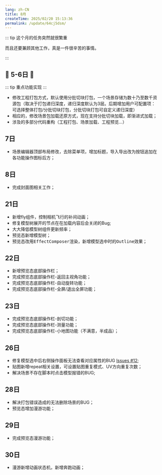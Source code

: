 ```yaml
---
lang: zh-CN
title: 8月
createTime: 2025/02/20 15:13:36
permalink: /update/64cj5dsm/
---
```


::: tip 这个月的任务突然就很繁重

而且还要兼顾其他工作，真是一件很辛苦的事情。

:::

## :tada: 5-6日 :tada:
::: tip
重点功能实现
:::
* 修改工程打包方式，默认使用分批切块打包，一个场景存储为数十乃至数千资源包（取决于打包递归深度，递归深度默认为3层。后期增加用户可配置项：可选择整体打包/分批切块打包，分批切块打包可自定义递归深度）
* 相应的，修改场景包加载还原方式，现在支持分批切块加载，即渐进式加载；
* 涉及的多部分代码重构（工程打包、场景加载、工程预览...）

## 7日
* 场景编辑器顶部布局修改，去除菜单项，增加标题，导入导出改为按钮追加在各功能操作图标后方；

## 8日
* 完成封面图相关工作；

## 21日
* 新增fly组件，控制相机飞行的补间动画；
* 修复模型树展开的节点在在加载内容后会关闭的Bug;
* 大大降低模型树组件更新频率；
* 预览态新增模型树；
* 预览态改用<kbd>EffectComposer</kbd>渲染，新增模型选中时的<kbd>Outline</kbd>效果；

## 22日
* 新增预览态底部操作栏；
* 完成预览态底部操作栏-返回主视角功能；
* 完成预览态底部操作栏-自动旋转功能；
* 完成预览态底部操作栏-全屏/退出全屏功能；

## 23日
* 完成预览态底部操作栏-剖切功能；
* 完成预览态底部操作栏-测量功能；
* 完成预览态底部操作栏-小地图功能（不满意，半成品）；

## 26日
* 修复模型选中后右侧操作面板无法查看对应属性的BUG [Issues #12](https://github.com/mlt131220/ES-3DEditor/issues/12);
* 贴图新增repeat相关设置，可设置贴图重复模式、UV方向重复次数；
* 解决场景不存在脚本时点击模型报错的BUG;

## 28日
* 解决打包错误造成的无法删除场景的BUG；
* 预览态增加漫游功能；

## 29日
* 完成预览态漫游功能；

## 30日
* 漫游新增动画状态机，新增奔跑动画；